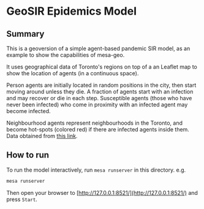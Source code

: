 # GeoSIR Epidemics Model

## Summary

This is a geoversion of a simple agent-based pandemic SIR model, as an example to show the capabilities of mesa-geo.

It uses geographical data of Toronto's regions on top of a an Leaflet map to show the location of agents (in a continuous space).

Person agents are initially located in random positions in the city, then start moving around unless they die.
A fraction of agents start with an infection and may recover or die in each step.
Susceptible agents (those who have never been infected) who come in proximity with an infected agent may become infected.

Neighbourhood agents represent neighbourhoods in the Toronto, and become hot-spots (colored red) if there are infected agents inside them.
Data obtained from [this link](http://adamw523.com/toronto-geojson/).

## How to run

To run the model interactively, run `mesa runserver` in this directory. e.g.

```bash
mesa runserver
```

Then open your browser to [http://127.0.0.1:8521/](http://127.0.0.1:8521/) and press `Start`.
